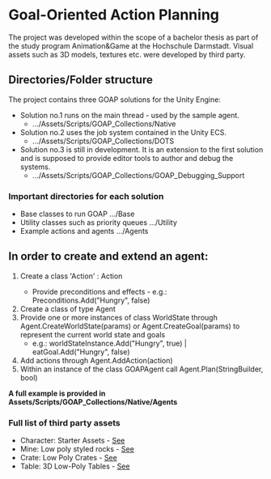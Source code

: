 #
# Goal-Oriented Action Planning
The project was developed within the scope of a bachelor thesis as part of the study program Animation&Game at the Hochschule Darmstadt. 
Visual assets such as 3D models, textures etc. were developed by third party.

## Directories/Folder structure
The project contains three GOAP solutions for the Unity Engine:
- Solution no.1 runs on the main thread - used by the sample agent.
    - .../Assets/Scripts/GOAP_Collections/Native
- Solution no.2 uses the job system contained in the Unity ECS.
    - .../Assets/Scripts/GOAP_Collections/DOTS
- Solution no.3 is still in development. It is an extension to the first solution and is supposed to provide editor tools to author and debug the systems.
    - .../Assets/Scripts/GOAP_Collections/GOAP_Debugging_Support

### Important directories for each solution
- Base classes to run GOAP .../Base
- Utility classes such as priority queues .../Utility
- Example actions and agents .../Agents

## In order to create and extend an agent:
1. Create a class 'Action' : Action<Agent>
    - Provide preconditions and effects - e.g.: Preconditions.Add("Hungry", false)
2. Create a class of type Agent
3. Provide one or more instances of class WorldState through Agent.CreateWorldState(params) or Agent.CreateGoal(params) to represent the current world state and goals
    - e.g.: worldStateInstance.Add("Hungry", true) | eatGoal.Add("Hungry", false)
4. Add actions through Agent.AddAction(action)
5. Within an instance of the class GOAPAgent call Agent.Plan(StringBuilder, bool)

**A full example is provided in Assets/Scripts/GOAP_Collections/Native/Agents**


### Full list of third party assets

- Character: Starter Assets - [See](https://assetstore.unity.com/packages/essentials/starter-assets-third-person-character-controller-urp-196526)
- Mine: Low poly styled rocks - [See](https://assetstore.unity.com/packages/3d/props/exterior/low-poly-styled-rocks-43486)
- Crate: Low Poly Crates - [See](https://assetstore.unity.com/packages/3d/props/low-poly-crates-80037)
- Table: 3D Low-Poly Tables - [See](https://assetstore.unity.com/packages/3d/props/3d-low-poly-tables-241833)
